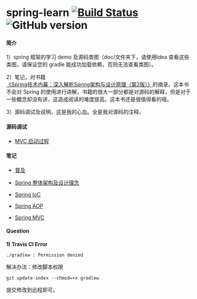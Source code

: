 # spring-learn [![Build Status](https://travis-ci.org/YuanLicc/spring-learn.svg?branch=master)](https://travis-ci.org/YuanLicc/spring-learn)![GitHub version](https://badge.fury.io/gh/yuanlicc%2Fspring-learn.svg)
#### 简介
1）spring 框架的学习 demo 及源码类图（doc/文件夹下，请使用Idea 查看这些类图，请保证您的 gradle 能成功加载依赖，否则无法查看类图）。

2）笔记，对书籍 [《Spring技术内幕：深入解析Spring架构与设计原理（第2版）》](https://www.amazon.cn/dp/B0077K9ZXY/ref=sr_1_1?s=books&ie=UTF8&qid=1533693228&sr=1-1&keywords=Spring+%E6%8A%80%E6%9C%AF%E5%86%85%E5%B9%95)的摘录。这本书不会对 Spring 的使用进行讲解，书籍的很大一部分都是对源码的解释，但是对于一些概念却没有讲，这造成阅读的难度提高。这本书还是很值得看的哦。

3）源码调试及说明，这是我的心血。全是我对源码的注释。

#### 源码调试

- [MVC 启动过程](https://github.com/YuanLicc/spring-learn/blob/master/doc/notes/MVCStart.md)

#### 笔记

- [普及](https://github.com/YuanLicc/spring-learn/blob/master/doc/notes/OtherBasic.md)

- [Spring 整体架构及设计理念](https://github.com/YuanLicc/spring-learn/blob/master/doc/notes/SpringFramework.md)
- [Spring IoC](https://github.com/YuanLicc/spring-learn/blob/master/doc/notes/SpringIoC.md)
- [Spring AOP](https://github.com/YuanLicc/spring-learn/blob/master/doc/notes/SpringAOP.md)
- [Spring MVC](https://github.com/YuanLicc/spring-learn/blob/master/doc/notes/SpringMVC.md)

#### Question

**1)  Travis CI Error**

```shell
./gradlew : Permission denied
```

解决办法：修改脚本权限

```shell
git update-index --chmod=+x gradlew
```

提交修改到远程即可。
